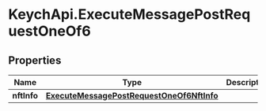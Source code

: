 # KeychApi.ExecuteMessagePostRequestOneOf6

## Properties

Name | Type | Description | Notes
------------ | ------------- | ------------- | -------------
**nftInfo** | [**ExecuteMessagePostRequestOneOf6NftInfo**](ExecuteMessagePostRequestOneOf6NftInfo.md) |  | 


